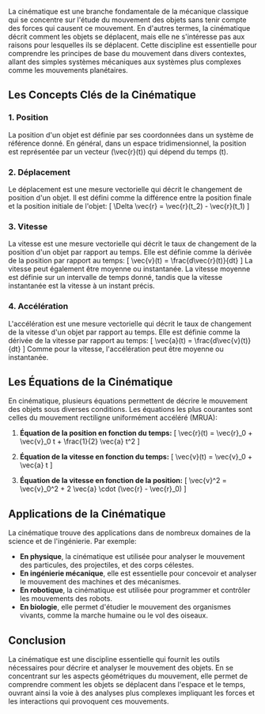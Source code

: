 La cinématique est une branche fondamentale de la mécanique classique qui se concentre sur l'étude du mouvement des objets sans tenir compte des forces qui causent ce mouvement. En d'autres termes, la cinématique décrit comment les objets se déplacent, mais elle ne s'intéresse pas aux raisons pour lesquelles ils se déplacent. Cette discipline est essentielle pour comprendre les principes de base du mouvement dans divers contextes, allant des simples systèmes mécaniques aux systèmes plus complexes comme les mouvements planétaires.

## Les Concepts Clés de la Cinématique

### 1. **Position**
La position d'un objet est définie par ses coordonnées dans un système de référence donné. En général, dans un espace tridimensionnel, la position est représentée par un vecteur \(\vec{r}(t)\) qui dépend du temps \(t\).

### 2. **Déplacement**
Le déplacement est une mesure vectorielle qui décrit le changement de position d'un objet. Il est défini comme la différence entre la position finale et la position initiale de l'objet:
\[ \Delta \vec{r} = \vec{r}(t_2) - \vec{r}(t_1) \]

### 3. **Vitesse**
La vitesse est une mesure vectorielle qui décrit le taux de changement de la position d'un objet par rapport au temps. Elle est définie comme la dérivée de la position par rapport au temps:
\[ \vec{v}(t) = \frac{d\vec{r}(t)}{dt} \]
La vitesse peut également être moyenne ou instantanée. La vitesse moyenne est définie sur un intervalle de temps donné, tandis que la vitesse instantanée est la vitesse à un instant précis.

### 4. **Accélération**
L'accélération est une mesure vectorielle qui décrit le taux de changement de la vitesse d'un objet par rapport au temps. Elle est définie comme la dérivée de la vitesse par rapport au temps:
\[ \vec{a}(t) = \frac{d\vec{v}(t)}{dt} \]
Comme pour la vitesse, l'accélération peut être moyenne ou instantanée.

## Les Équations de la Cinématique

En cinématique, plusieurs équations permettent de décrire le mouvement des objets sous diverses conditions. Les équations les plus courantes sont celles du mouvement rectiligne uniformément accéléré (MRUA):

1. **Équation de la position en fonction du temps:**
\[ \vec{r}(t) = \vec{r}_0 + \vec{v}_0 t + \frac{1}{2} \vec{a} t^2 \]

2. **Équation de la vitesse en fonction du temps:**
\[ \vec{v}(t) = \vec{v}_0 + \vec{a} t \]

3. **Équation de la vitesse en fonction de la position:**
\[ \vec{v}^2 = \vec{v}_0^2 + 2 \vec{a} \cdot (\vec{r} - \vec{r}_0) \]

## Applications de la Cinématique

La cinématique trouve des applications dans de nombreux domaines de la science et de l'ingénierie. Par exemple:

- **En physique**, la cinématique est utilisée pour analyser le mouvement des particules, des projectiles, et des corps célestes.
- **En ingénierie mécanique**, elle est essentielle pour concevoir et analyser le mouvement des machines et des mécanismes.
- **En robotique**, la cinématique est utilisée pour programmer et contrôler les mouvements des robots.
- **En biologie**, elle permet d'étudier le mouvement des organismes vivants, comme la marche humaine ou le vol des oiseaux.

## Conclusion

La cinématique est une discipline essentielle qui fournit les outils nécessaires pour décrire et analyser le mouvement des objets. En se concentrant sur les aspects géométriques du mouvement, elle permet de comprendre comment les objets se déplacent dans l'espace et le temps, ouvrant ainsi la voie à des analyses plus complexes impliquant les forces et les interactions qui provoquent ces mouvements.